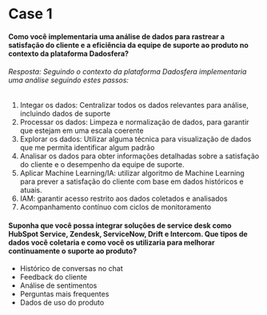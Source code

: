 # Case 1

#### Como você implementaria uma análise de dados para rastrear a satisfação do cliente e a eficiência da equipe de suporte ao produto no contexto da plataforma Dadosfera?

###### Resposta: Seguindo o contexto da plataforma Dadosfera implementaria uma análise seguindo estes passos:

1. Integar os dados: Centralizar todos os dados relevantes para análise, incluindo dados de suporte
2. Processar os dados: Limpeza e normalização de dados, para garantir que estejam em uma escala coerente
3. Explorar os dados: Utilizar alguma técnica para visualização de dados que me permita identificar algum padrão
4. Analisar os dados para obter informações detalhadas sobre a satisfação do cliente e o desempenho da equipe de suporte.
5. Aplicar Machine Learning/IA: utilizar algoritmo de Machine Learning para prever a satisfação do cliente com base em dados históricos e atuais.
6. IAM: garantir acesso restrito aos dados coletados e analisados
7. Acompanhamento contínuo com ciclos de monitoramento

#### Suponha que você possa integrar soluções de service desk como HubSpot Service, Zendesk, ServiceNow, Drift e Intercom. Que tipos de dados você coletaria e como você os utilizaria para melhorar continuamente o suporte ao produto?

- Histórico de conversas no chat
- Feedback do cliente
- Análise de sentimentos
- Perguntas mais frequentes
- Dados de uso do produto

